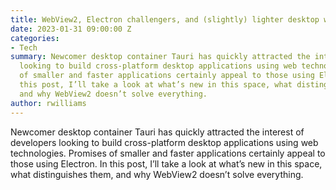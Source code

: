 ```yaml
---
title: WebView2, Electron challengers, and (slightly) lighter desktop web applications
date: 2023-01-31 09:00:00 Z
categories:
- Tech
summary: Newcomer desktop container Tauri has quickly attracted the interest of developers
  looking to build cross-platform desktop applications using web technologies. Promises
  of smaller and faster applications certainly appeal to those using Electron. In
  this post, I’ll take a look at what’s new in this space, what distinguishes them,
  and why WebView2 doesn’t solve everything.
author: rwilliams
---
```


Newcomer desktop container Tauri has quickly attracted the interest of developers looking to build cross-platform desktop applications using web technologies. Promises of smaller and faster applications certainly appeal to those using Electron. In this post, I’ll take a look at what’s new in this space, what distinguishes them, and why WebView2 doesn’t solve everything.